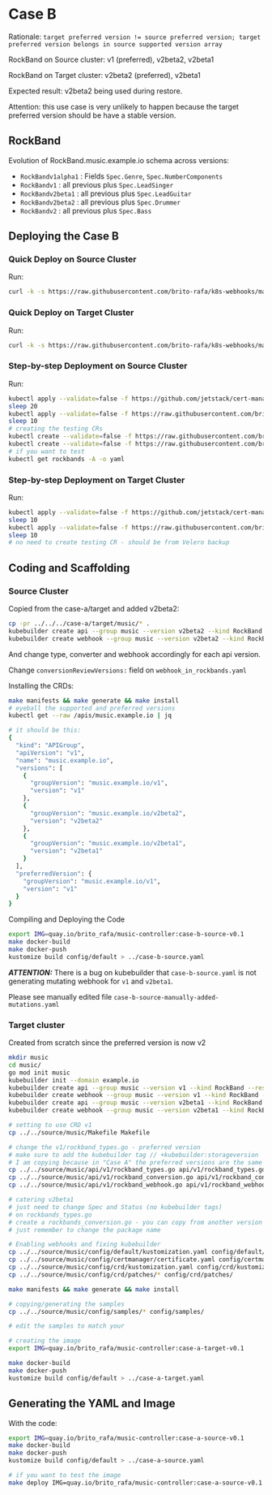 # Case B

Rationale: `target preferred version != source preferred version; target preferred version belongs in source supported version array`

RockBand on Source cluster: v1 (preferred), v2beta2, v2beta1

RockBand on Target cluster: v2beta2 (preferred), v2beta1

Expected result: v2beta2 being used during restore.

Attention: this use case is very unlikely to happen because the target preferred version should be have a stable version.

## RockBand

Evolution of RockBand.music.example.io schema across versions:

- `RockBandv1alpha1` : Fields `Spec.Genre`, `Spec.NumberComponents`
- `RockBandv1` : all previous plus `Spec.LeadSinger`
- `RockBandv2beta1` : all previous plus `Spec.LeadGuitar`
- `RockBandv2beta2` : all previous plus `Spec.Drummer`
- `RockBandv2` : all previous plus `Spec.Bass`


## Deploying the Case B

### Quick Deploy on Source Cluster

Run:

```bash
curl -k -s https://raw.githubusercontent.com/brito-rafa/k8s-webhooks/master/examples-for-projectvelero/case-b/source-cluster.sh | bash
```

### Quick Deploy on Target Cluster

Run:

```bash
curl -k -s https://raw.githubusercontent.com/brito-rafa/k8s-webhooks/master/examples-for-projectvelero/case-b/target-cluster.sh | bash
```

### Step-by-step Deployment on Source Cluster

Run:

```bash
kubectl apply --validate=false -f https://github.com/jetstack/cert-manager/releases/download/v1.0.3/cert-manager.yaml
sleep 20
kubectl apply --validate=false -f https://raw.githubusercontent.com/brito-rafa/k8s-webhooks/master/examples-for-projectvelero/case-b/source/case-b-source-manually-added-mutations.yaml
sleep 10
# creating the testing CRs
kubectl create --validate=false -f https://raw.githubusercontent.com/brito-rafa/k8s-webhooks/master/examples-for-projectvelero/case-b/source/music/config/samples/music_v2beta2_rockband.yaml
kubectl create --validate=false -f https://raw.githubusercontent.com/brito-rafa/k8s-webhooks/master/examples-for-projectvelero/case-b/source/music/config/samples/music_v2beta1_rockband.yaml
# if you want to test
kubectl get rockbands -A -o yaml
```


### Step-by-step Deployment on Target Cluster

Run:

```bash
kubectl apply --validate=false -f https://github.com/jetstack/cert-manager/releases/download/v1.0.3/cert-manager.yaml
sleep 10
kubectl apply --validate=false -f https://raw.githubusercontent.com/brito-rafa/k8s-webhooks/master/examples-for-projectvelero/case-a/target/case-a-target.yaml
sleep 10
# no need to create testing CR - should be from Velero backup
```

## Coding and Scaffolding

### Source Cluster

Copied from the case-a/target and added v2beta2:

```bash
cp -pr ../../../case-a/target/music/* .
kubebuilder create api --group music --version v2beta2 --kind RockBand --resource=true --controller=false
kubebuilder create webhook --group music --version v2beta2 --kind RockBand --conversion --programmatic-validation
```

And change type, converter and webhook accordingly for each api version.

Change `conversionReviewVersions:` field on `webhook_in_rockbands.yaml`


Installing the CRDs:

```bash
make manifests && make generate && make install
# eyeball the supported and preferred versions
kubectl get --raw /apis/music.example.io | jq 

# it should be this:
{
  "kind": "APIGroup",
  "apiVersion": "v1",
  "name": "music.example.io",
  "versions": [
    {
      "groupVersion": "music.example.io/v1",
      "version": "v1"
    },
    {
      "groupVersion": "music.example.io/v2beta2",
      "version": "v2beta2"
    },
    {
      "groupVersion": "music.example.io/v2beta1",
      "version": "v2beta1"
    }
  ],
  "preferredVersion": {
    "groupVersion": "music.example.io/v1",
    "version": "v1"
  }
}
```

Compiling and Deploying the Code

```bash
export IMG=quay.io/brito_rafa/music-controller:case-b-source-v0.1
make docker-build
make docker-push
kustomize build config/default > ../case-b-source.yaml
```

***ATTENTION:***
There is a bug on kubebuilder that `case-b-source.yaml` is not generating mutating webhook for `v1` and `v2beta1`.

Please see manually edited file `case-b-source-manually-added-mutations.yaml`

### Target cluster

Created from scratch since the preferred version is now v2

```bash
mkdir music
cd music/
go mod init music
kubebuilder init --domain example.io
kubebuilder create api --group music --version v1 --kind RockBand --resource=true --controller=true
kubebuilder create webhook --group music --version v1 --kind RockBand --defaulting --programmatic-validation
kubebuilder create api --group music --version v2beta1 --kind RockBand --resource=true --controller=false
kubebuilder create webhook --group music --version v2beta1 --kind RockBand --conversion

# setting to use CRD v1
cp ../../source/music/Makefile Makefile

# change the v1/rockband_types.go - preferred version
# make sure to add the kubebuilder tag // +kubebuilder:storageversion
# I am copying because in "Case A" the preferred versions are the same
cp ../../source/music/api/v1/rockband_types.go api/v1/rockband_types.go 
cp ../../source/music/api/v1/rockband_conversion.go api/v1/rockband_conversion.go
cp ../../source/music/api/v1/rockband_webhook.go api/v1/rockband_webhook.go 

# catering v2beta1
# just need to change Spec and Status (no kubebuilder tags)
# on rockbands_types.go
# create a rockbands_conversion.go - you can copy from another version
# just remember to change the package name

# Enabling webhooks and fixing kubebuilder
cp ../../source/music/config/default/kustomization.yaml config/default/kustomization.yaml
cp ../../source/music/config/certmanager/certificate.yaml config/certmanager/certificate.yaml 
cp ../../source/music/config/crd/kustomization.yaml config/crd/kustomization.yaml
cp ../../source/music/config/crd/patches/* config/crd/patches/

make manifests && make generate && make install

# copying/generating the samples
cp ../../source/music/config/samples/* config/samples/

# edit the samples to match your 

# creating the image
export IMG=quay.io/brito_rafa/music-controller:case-a-target-v0.1

make docker-build
make docker-push
kustomize build config/default > ../case-a-target.yaml
```



## Generating the YAML and Image

With the code:
```bash
export IMG=quay.io/brito_rafa/music-controller:case-a-source-v0.1
make docker-build
make docker-push
kustomize build config/default > ../case-a-source.yaml

# if you want to test the image 
make deploy IMG=quay.io/brito_rafa/music-controller:case-a-source-v0.1
```